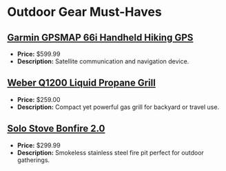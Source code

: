 # Outdoor Gear Must-Haves

## [Garmin GPSMAP 66i Handheld Hiking GPS](https://www.amazon.com/dp/B07RR5KWMC?tag=mychanneld-20)
- **Price:** $599.99
- **Description:** Satellite communication and navigation device.

## [Weber Q1200 Liquid Propane Grill](https://www.amazon.com/dp/B00FDOON9C?tag=mychanneld-20)
- **Price:** $259.00
- **Description:** Compact yet powerful gas grill for backyard or travel use.

## [Solo Stove Bonfire 2.0](https://www.amazon.com/dp/B0B2D7MT4R?tag=mychanneld-20)
- **Price:** $299.99
- **Description:** Smokeless stainless steel fire pit perfect for outdoor gatherings.

